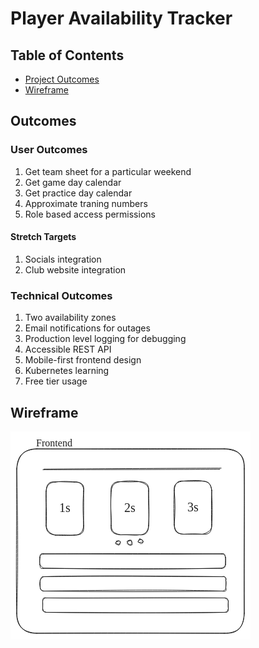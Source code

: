 # Player Availability Tracker

## Table of Contents

- [Project Outcomes](#outcomes)
- [Wireframe](#wireframe)

## Outcomes

### User Outcomes

1. Get team sheet for a particular weekend
2. Get game day calendar
3. Get practice day calendar
4. Approximate traning numbers
5. Role based access permissions

#### Stretch Targets

1. Socials integration
2. Club website integration

### Technical Outcomes

1. Two availability zones
2. Email notifications for outages
3. Production level logging for debugging
4. Accessible REST API
5. Mobile-first frontend design
6. Kubernetes learning
7. Free tier usage

## Wireframe

<svg version="1.1" xmlns="http://www.w3.org/2000/svg" viewBox="0 0 384 333" width="384" height="333">
  <!-- svg-source:excalidraw -->
  
  <defs>
    <style class="style-fonts">
      @font-face {
        font-family: "Virgil";
        src: url("https://excalidraw.com/Virgil.woff2");
      }
      @font-face {
        font-family: "Cascadia";
        src: url("https://excalidraw.com/Cascadia.woff2");
      }
    </style>
    
  </defs>
  <rect x="0" y="0" width="384" height="333" fill="#ffffff"></rect><g stroke-linecap="round" transform="translate(10 28) rotate(0 182 147.5)"><path d="M32 0 M32 0 C110.2 0.27, 187.3 -0.71, 332 0 M32 0 C148.9 0.72, 265.44 0.74, 332 0 M332 0 C351.92 -1.07, 364.37 8.96, 364 32 M332 0 C355.41 2.26, 365.24 9.16, 364 32 M364 32 C364.42 86.21, 363.74 139.77, 364 263 M364 32 C364.59 106.59, 363.53 179.15, 364 263 M364 263 C362.83 285.36, 354.09 296.45, 332 295 M364 263 C363.46 286.03, 353.85 294.52, 332 295 M332 295 C250.02 295.25, 168.33 293.71, 32 295 M332 295 C248.72 294.6, 166.5 295.21, 32 295 M32 295 C10.05 293.5, -0.66 283.77, 0 263 M32 295 C12.25 295.96, 0.77 284.53, 0 263 M0 263 C1.91 203.38, 2 143.12, 0 32 M0 263 C-1.39 204.36, -0.09 143.87, 0 32 M0 32 C0.93 9.3, 11.15 1.71, 32 0 M0 32 C1.89 12.32, 10.9 -0.5, 32 0" stroke="#1e1e1e" stroke-width="1" fill="none"></path></g><g stroke-linecap="round"><g transform="translate(53 61) rotate(0 141.46972964348737 -0.9503792210901167)"><path d="M-1.14 0.27 C45.74 0.19, 234.43 -0.01, 281.93 -0.38 M0.47 -0.63 C47.64 -1.07, 236.9 -2.1, 284.08 -2.17" stroke="#1e1e1e" stroke-width="1" fill="none"></path></g></g><mask></mask><g stroke-linecap="round" transform="translate(57 81) rotate(0 30 42.5)"><path d="M15 0 M15 0 C26.73 -1.52, 37.44 -0.96, 45 0 M15 0 C20.15 -1.07, 26.7 0.15, 45 0 M45 0 C54.05 -2, 61.31 6.36, 60 15 M45 0 C56.94 0.6, 61.59 3.08, 60 15 M60 15 C58.6 31.2, 58.89 45.22, 60 70 M60 15 C60.22 29.63, 60.03 45.27, 60 70 M60 70 C58.76 79.4, 55.66 84.82, 45 85 M60 70 C61.39 80.4, 57.3 85.39, 45 85 M45 85 C38.36 86.02, 28.45 85.67, 15 85 M45 85 C35.3 85.16, 27.72 84.43, 15 85 M15 85 C4.07 83.9, -0.06 78.49, 0 70 M15 85 C7.06 83.09, 1.52 79.5, 0 70 M0 70 C2.12 48.83, -1.41 27.7, 0 15 M0 70 C-0.93 48.73, 0.77 29.02, 0 15 M0 15 C0.8 5.99, 3.91 0.81, 15 0 M0 15 C0.43 3.42, 4.69 -1.66, 15 0" stroke="#1e1e1e" stroke-width="1" fill="none"></path></g><g transform="translate(78.10833358764648 111) rotate(0 8.891666412353516 12.5)"><text x="8.891666412353516" y="0" font-family="Virgil, Segoe UI Emoji" font-size="20px" fill="#1e1e1e" text-anchor="middle" style="white-space: pre;" direction="ltr" dominant-baseline="text-before-edge">1s</text></g><g stroke-linecap="round" transform="translate(161 80.5) rotate(0 30 42.5)"><path d="M15 0 M15 0 C25.31 -1.77, 39.17 -1.76, 45 0 M15 0 C20.7 0.36, 27.24 0.67, 45 0 M45 0 C54.94 -0.03, 61.37 3.79, 60 15 M45 0 C52.78 1.95, 61.2 5.65, 60 15 M60 15 C60.14 31.1, 61.46 48, 60 70 M60 15 C59.4 35.91, 60.81 55.89, 60 70 M60 70 C59.98 78.49, 53.52 86.17, 45 85 M60 70 C60.03 81.96, 54.46 86.25, 45 85 M45 85 C37.92 86.56, 30.38 84.46, 15 85 M45 85 C35.52 84.61, 27.03 84.74, 15 85 M15 85 C3.66 84.31, -1.78 79.94, 0 70 M15 85 C3.6 82.95, 0.74 78.87, 0 70 M0 70 C0.61 55.48, -1.59 43.89, 0 15 M0 70 C0.52 57.84, -1.38 46.59, 0 15 M0 15 C1.73 4.18, 5.67 1.51, 15 0 M0 15 C-1.46 6.83, 3.53 -1.28, 15 0" stroke="#1e1e1e" stroke-width="1" fill="none"></path></g><g transform="translate(182.10833358764648 110.5) rotate(0 8.891666412353516 12.5)"><text x="8.891666412353516" y="0" font-family="Virgil, Segoe UI Emoji" font-size="20px" fill="#1e1e1e" text-anchor="middle" style="white-space: pre;" direction="ltr" dominant-baseline="text-before-edge">2s</text></g><g stroke-linecap="round" transform="translate(262 79.5) rotate(0 30 42.5)"><path d="M15 0 M15 0 C28.11 -1.37, 39.78 -1.38, 45 0 M15 0 C21.44 0.37, 29.5 0.68, 45 0 M45 0 C56.46 0.24, 58.2 5.68, 60 15 M45 0 C53.94 0.7, 58.91 3.82, 60 15 M60 15 C59.59 28.18, 62.18 38.53, 60 70 M60 15 C59.37 36.12, 59.26 58.21, 60 70 M60 70 C59.78 81.17, 56.83 86.36, 45 85 M60 70 C61.19 78.27, 53.12 83.43, 45 85 M45 85 C38.59 84.52, 29.53 84.14, 15 85 M45 85 C33.98 85.14, 23.94 85.07, 15 85 M15 85 C6.21 84.95, 0.93 80.53, 0 70 M15 85 C4.03 84.48, 0.13 81.07, 0 70 M0 70 C1.62 52.9, 1.89 32.18, 0 15 M0 70 C-0.63 53.44, -0.82 35.61, 0 15 M0 15 C-1.66 4.51, 5.52 0.81, 15 0 M0 15 C0.74 5.36, 4.36 -1.64, 15 0" stroke="#1e1e1e" stroke-width="1" fill="none"></path></g><g transform="translate(283.1083335876465 109.5) rotate(0 8.891666412353516 12.5)"><text x="8.891666412353516" y="0" font-family="Virgil, Segoe UI Emoji" font-size="20px" fill="#1e1e1e" text-anchor="middle" style="white-space: pre;" direction="ltr" dominant-baseline="text-before-edge">3s</text></g><g stroke-linecap="round" transform="translate(168 175) rotate(0 4 3)"><path d="M2.74 0.97 C3.56 0.64, 4.26 0.57, 5.03 0.55 C5.81 0.53, 6.93 0.34, 7.4 0.85 C7.88 1.36, 8.13 2.87, 7.88 3.61 C7.63 4.35, 6.54 4.91, 5.89 5.29 C5.23 5.67, 4.76 5.82, 3.96 5.88 C3.17 5.94, 1.8 6.02, 1.13 5.66 C0.45 5.3, -0.14 4.29, -0.08 3.73 C-0.02 3.16, 0.85 2.83, 1.48 2.26 C2.11 1.7, 3.33 0.61, 3.69 0.33 C4.05 0.04, 3.71 0.46, 3.65 0.56 M2.01 0.91 C2.63 0.72, 3.16 -0.13, 4.07 -0.09 C4.97 -0.04, 6.96 0.52, 7.43 1.19 C7.9 1.86, 7 3.13, 6.91 3.95 C6.82 4.77, 7.37 5.58, 6.91 6.1 C6.44 6.62, 4.79 7.3, 4.14 7.08 C3.49 6.85, 3.59 5.26, 2.99 4.74 C2.39 4.22, 0.78 4.59, 0.54 3.97 C0.29 3.36, 1.01 1.59, 1.5 1.05 C1.99 0.51, 3.59 0.81, 3.49 0.71 C3.39 0.62, 0.91 0.67, 0.88 0.47" stroke="#1e1e1e" stroke-width="1" fill="none"></path></g><g stroke-linecap="round" transform="translate(187 175) rotate(0 4 3)"><path d="M3.34 -0.82 C3.98 -1.11, 4.62 -0.83, 5.3 -0.36 C5.98 0.1, 7.1 1.34, 7.45 2 C7.79 2.65, 7.51 2.98, 7.37 3.54 C7.23 4.11, 7.31 4.89, 6.6 5.38 C5.89 5.88, 3.99 6.45, 3.1 6.54 C2.22 6.63, 1.83 6.32, 1.28 5.92 C0.72 5.52, -0.23 4.97, -0.21 4.13 C-0.19 3.29, 0.73 1.54, 1.39 0.87 C2.06 0.19, 3.16 0.29, 3.77 0.07 C4.39 -0.15, 4.97 -0.54, 5.09 -0.46 M1.24 -0.27 C2.13 -0.89, 5.35 -0.83, 6.18 -0.82 C7.01 -0.81, 6.09 -0.8, 6.22 -0.21 C6.36 0.37, 6.75 1.6, 7 2.68 C7.25 3.76, 8.26 5.51, 7.75 6.25 C7.23 7, 4.98 7.48, 3.91 7.15 C2.83 6.82, 1.95 5.04, 1.31 4.25 C0.66 3.46, 0.37 2.97, 0.06 2.41 C-0.26 1.85, -1.06 1.37, -0.59 0.91 C-0.12 0.45, 2.28 -0.12, 2.86 -0.35 C3.45 -0.58, 3.12 -0.66, 2.92 -0.48" stroke="#1e1e1e" stroke-width="1" fill="none"></path></g><g stroke-linecap="round" transform="translate(204 173) rotate(0 4 3)"><path d="M2.06 0.72 C2.71 0.48, 3.46 -0.11, 4.34 -0.03 C5.22 0.05, 6.86 0.57, 7.35 1.19 C7.84 1.8, 7.34 2.92, 7.27 3.68 C7.2 4.44, 7.42 5.24, 6.92 5.74 C6.42 6.25, 4.98 6.83, 4.26 6.71 C3.55 6.59, 3.25 5.46, 2.61 5 C1.97 4.54, 0.67 4.56, 0.42 3.95 C0.17 3.33, 0.55 1.91, 1.1 1.32 C1.66 0.72, 3.47 0.58, 3.74 0.38 C4.01 0.18, 2.74 0.24, 2.72 0.13 M2.22 -1.44 C2.65 -1.53, 3.91 -0.94, 4.98 -0.19 C6.05 0.56, 8.27 2.19, 8.66 3.08 C9.05 3.97, 7.83 4.94, 7.32 5.16 C6.82 5.38, 6.31 4.47, 5.63 4.37 C4.95 4.28, 4.2 4.63, 3.26 4.59 C2.33 4.54, 0.45 4.48, 0 4.12 C-0.45 3.75, 0.31 3.04, 0.56 2.4 C0.81 1.75, 1.18 0.64, 1.5 0.28 C1.81 -0.09, 2.19 0.24, 2.46 0.2 C2.73 0.17, 3 0.21, 3.12 0.07" stroke="#1e1e1e" stroke-width="1" fill="none"></path></g><g stroke-linecap="round" transform="translate(47 196) rotate(0 148.5 11.5)"><path d="M5.75 0 M5.75 0 C101.32 -0.03, 195.88 0.98, 291.25 0 M5.75 0 C107.73 -0.55, 210.32 -0.4, 291.25 0 M291.25 0 C295.83 0.65, 295.87 1.84, 297 5.75 M291.25 0 C296.73 -1.6, 295.88 2.95, 297 5.75 M297 5.75 C297.27 7.88, 296.74 11.95, 297 17.25 M297 5.75 C297.61 9.12, 297.37 12.29, 297 17.25 M297 17.25 C295.6 22.16, 296.71 22.09, 291.25 23 M297 17.25 C296.61 18.83, 295.11 21.28, 291.25 23 M291.25 23 C217.79 23.99, 145.03 24.14, 5.75 23 M291.25 23 C193.48 24.91, 96.21 24.51, 5.75 23 M5.75 23 C3.41 22.13, 1.96 19.29, 0 17.25 M5.75 23 C0.27 24.79, 0.76 22.07, 0 17.25 M0 17.25 C-0.02 14.92, -0.58 13.33, 0 5.75 M0 17.25 C-0.57 14.99, -0.48 12.41, 0 5.75 M0 5.75 C-0.29 2.56, 1.26 -1.95, 5.75 0 M0 5.75 C0.69 0.88, 1.99 1.53, 5.75 0" stroke="#1e1e1e" stroke-width="1" fill="none"></path></g><g stroke-linecap="round" transform="translate(47.5 232.5) rotate(0 148.5 11.5)"><path d="M5.75 0 M5.75 0 C68.08 -0.89, 128.12 -0.82, 291.25 0 M5.75 0 C84.32 -2.23, 164.54 -1.21, 291.25 0 M291.25 0 C295.26 -1.04, 297.39 1.28, 297 5.75 M291.25 0 C295.71 -1.77, 298.94 2.77, 297 5.75 M297 5.75 C297.89 9.47, 296.93 13.36, 297 17.25 M297 5.75 C297.4 8.44, 297.49 11.5, 297 17.25 M297 17.25 C298.63 22.97, 296.96 24.19, 291.25 23 M297 17.25 C296.88 19.6, 295.17 23.52, 291.25 23 M291.25 23 C231.61 21.36, 171.34 20.79, 5.75 23 M291.25 23 C195.56 24.38, 101.52 24.38, 5.75 23 M5.75 23 C3.43 24.15, 0.24 20.95, 0 17.25 M5.75 23 C3.44 22.05, -0.8 20.89, 0 17.25 M0 17.25 C-0.89 12.71, -1.01 10.3, 0 5.75 M0 17.25 C-0.12 13.44, -0.1 8.95, 0 5.75 M0 5.75 C1.7 2.63, 1.17 -0.69, 5.75 0 M0 5.75 C0.93 3.59, 3.95 -0.11, 5.75 0" stroke="#1e1e1e" stroke-width="1" fill="none"></path></g><g stroke-linecap="round" transform="translate(51.5 266.5) rotate(0 148.5 11.5)"><path d="M5.75 0 M5.75 0 C85.06 0.33, 162.62 -0.67, 291.25 0 M5.75 0 C78.55 0.52, 151.4 -0.14, 291.25 0 M291.25 0 C293.26 1.36, 297.86 2.38, 297 5.75 M291.25 0 C297.12 -0.44, 295.75 4.03, 297 5.75 M297 5.75 C296.76 9.4, 296.26 11.65, 297 17.25 M297 5.75 C296.64 8.74, 297.27 10.89, 297 17.25 M297 17.25 C295.17 21.41, 295.36 22.49, 291.25 23 M297 17.25 C297.09 20.02, 297.34 23.71, 291.25 23 M291.25 23 C223.52 24.25, 159.8 24.45, 5.75 23 M291.25 23 C192.25 24.17, 92.55 23.72, 5.75 23 M5.75 23 C1.84 22.82, -0.9 20.92, 0 17.25 M5.75 23 C1.05 21.26, 2.12 22.31, 0 17.25 M0 17.25 C0.39 13.73, -0.41 8.95, 0 5.75 M0 17.25 C-0.25 14.02, 0.53 11.29, 0 5.75 M0 5.75 C-0.28 1.79, 0.47 -1.5, 5.75 0 M0 5.75 C-0.41 3.7, 2.33 -0.76, 5.75 0" stroke="#1e1e1e" stroke-width="1" fill="none"></path></g><g transform="translate(41.108333587646484 10) rotate(0 28.891666412353516 10)"><text x="28.891666412353516" y="0" font-family="Virgil, Segoe UI Emoji" font-size="16px" fill="#1e1e1e" text-anchor="middle" style="white-space: pre;" direction="ltr" dominant-baseline="text-before-edge">Frontend</text></g></svg>